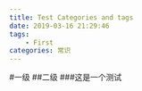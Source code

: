```yaml
---
title: Test Categories and tags
date: 2019-03-16 21:29:46
tags: 
    - First
categories: 常识
---
```

#一级
##二级
###这是一个测试
